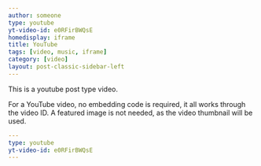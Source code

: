 ```yaml
---
author: someone
type: youtube
yt-video-id: e0RFirBWQsE
homedisplay: iframe
title: YouTube
tags: [video, music, iframe]
category: [video]
layout: post-classic-sidebar-left
---
```

This is a youtube post type video.

For a YouTube video, no embedding code is required, it all works through the video ID. A featured image is not needed, as the video thumbnail will be used.

```yml
---
type: youtube
yt-video-id: e0RFirBWQsE
---
```